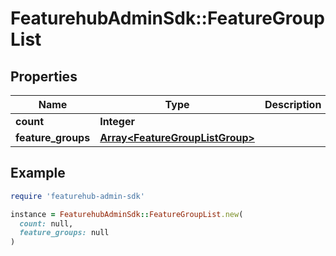 # FeaturehubAdminSdk::FeatureGroupList

## Properties

| Name | Type | Description | Notes |
| ---- | ---- | ----------- | ----- |
| **count** | **Integer** |  |  |
| **feature_groups** | [**Array&lt;FeatureGroupListGroup&gt;**](FeatureGroupListGroup.md) |  |  |

## Example

```ruby
require 'featurehub-admin-sdk'

instance = FeaturehubAdminSdk::FeatureGroupList.new(
  count: null,
  feature_groups: null
)
```

